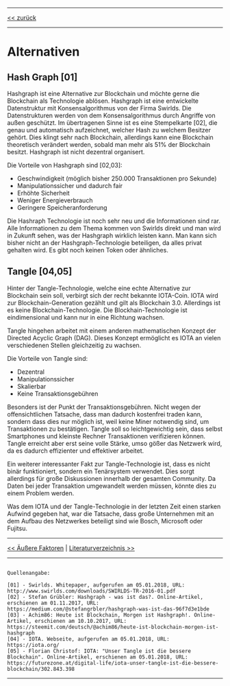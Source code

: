 ***

[<< zurück](02_toc.md)

***

# Alternativen

## Hash Graph [01]

Hashgraph ist eine Alternative zur Blockchain und möchte gerne die Blockchain als Technologie ablösen. Hashgraph ist eine entwickelte Datenstruktur mit Konsensalgorithmus von der Firma Swirlds. Die Datenstrukturen werden von dem Konsensalgorithmus durch Angriffe von außen geschützt. Im übertragenen Sinne ist es eine Stempelkarte [02], die genau und automatisch aufzeichnet, welcher Hash zu welchem Besitzer gehört. Dies klingt sehr nach Blockchain, allerdings kann eine Blockchain theoretisch verändert werden, sobald man mehr als 51% der Blockchain besitzt. Hashgraph ist nicht dezentral organisert.

Die Vorteile von Hashgraph sind [02,03]:

- Geschwindigkeit (möglich bisher 250.000 Transaktionen pro Sekunde)
- Manipulationssicher und dadurch fair
- Erhöhte Sicherheit
- Weniger Energieverbrauch
- Geringere Speicheranforderung

Die Hashraph Technologie ist noch sehr neu und die Informationen sind rar. Alle Informationen zu dem Thema kommen von Swirlds direkt und man wird in Zukunft sehen, was der Hashgraph wirklich leisten kann. Man kann sich bisher nicht an der Hashgraph-Technologie beteiligen, da alles privat gehalten wird. Es gibt noch keinen Token oder ähnliches.

## Tangle [04,05]

Hinter der Tangle-Technologie, welche eine echte Alternative zur Blockchain sein soll, verbirgt sich der recht bekannte IOTA-Coin. IOTA wird zur Blockchain-Generation gezählt und gilt als Blockchain 3.0. Allerdings ist es keine Blockchain-Technologie. Die Blockhain-Technologie ist eindimensional und kann nur in eine Richtung wachsen.

Tangle hingehen arbeitet mit einem anderen mathematischen Konzept der Directed Acyclic Graph (DAG). Dieses Konzept ermöglicht es IOTA an vielen verschiedenen Stellen gleichzeitig zu wachsen.

Die Vorteile von Tangle sind: 

- Dezentral
- Manipulationssicher
- Skalierbar
- Keine Transaktionsgebühren

Besonders ist der Punkt der Transaktionsgebühren. Nicht wegen der offensichtlichen Tatsache, dass man dadurch kostenfrei traden kann, sondern dass dies nur möglich ist, weil keine Miner notwendig sind, um Transaktionen zu bestätigen. Tangle soll so leichtgewichtig sein, dass selbst Smartphones und kleinste Rechner Transaktionen verifizieren können. Tangle erreicht aber erst seine volle Stärke, umso gößer das Netzwerk wird, da es dadurch effizienter und effektiver arbeitet.

Ein weiterer interessanter Fakt zur Tangle-Technologie ist, dass es nicht binär funktioniert, sondern ein Tenärsystem verwendet. Dies sorgt allerdings für große Diskussionen innerhalb der gesamten Community. Da Daten bei jeder Transaktion umgewandelt werden müssen, könnte dies zu einem Problem werden.

Was dem IOTA und der Tangle-Technologie in der letzten Zeit einen starken Aufwind gegeben hat, war die Tatsache, dass große Unternehmen mit an dem Aufbau des Netzwerkes beteiligt sind wie Bosch, Microsoft oder Fujitsu.

***

[<< Äußere Faktoren](10_external_factors.md) | [Literaturverzeichnis >>](12_references.md)

***

```

Quellenangabe:

[01] - Swirlds. Whitepaper, aufgerufen am 05.01.2018, URL: http://www.swirlds.com/downloads/SWIRLDS-TR-2016-01.pdf
[02] - Stefan Grübler: Hashgraph - was ist das?. Online-Artikel, erschienen am 01.11.2017, URL: https://medium.com/@stefangrbler/hashgraph-was-ist-das-96f7d3e1bde
[03] - Achim86: Heute ist Blockchain, Morgen ist Hashgraph!. Online-Artikel, erschienen am 10.10.2017, URL: https://steemit.com/deutsch/@achim86/heute-ist-blockchain-morgen-ist-hashgraph
[04] - IOTA. Webseite, aufgerufen am 05.01.2018, URL: https://iota.org/
[05] - Florian Christof: IOTA: "Unser Tangle ist die bessere Blockchain". Online-Artikel, erschienen am 05.01.2018, URL: https://futurezone.at/digital-life/iota-unser-tangle-ist-die-bessere-blockchain/302.843.398

```

***